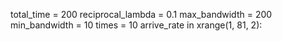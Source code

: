 total_time = 200
reciprocal_lambda = 0.1
max_bandwidth = 200
min_bandwidth = 10
times = 10
arrive_rate in xrange(1, 81, 2):
